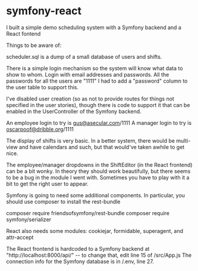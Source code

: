 # symfony-react
I built a simple demo scheduling system with a Symfony backend and a React fontend

Things to be aware of:

scheduler.sql is a dump of a small database of users and shifts.

There is a simple login mechanism so the system will know what data to show to whom.
Login with email addresses and passwords.  All the passwords for all the users are "1111"
I had to add a "password" column to the user table to support this.

I've disabled user creation (so as not to provide routes for things not specified in the user stories), 
though there is code to support it that can be enabled in the UserController of the Symfony backend.

An employee login to try is gus@asecular.com/1111
A manager login to try is oscarpoof@dribble.org/1111

The display of shifts is very basic. In a better system, there would be multi-view and have calendars and such, but that would've taken awhile to get nice.

The employee/manager dropdowns in the ShiftEditor (in the React frontend) can be a bit wonky. In theory they should work beautifully, but there seems to be a bug in the module I went with. Sometimes you have to play with it a bit to get the right user to appear.

Symfony is going to need some additional components.  In particular, you should use composer to install the rest-bundle

composer require friendsofsymfony/rest-bundle
composer require symfony/serializer

React also needs some modules: cookiejar, formidable, superagent, and attr-accept

The React frontend is hardcoded to a Symfony backend at "http://localhost:8000/api/" -- to change that, edit line 15 of /src/App.js
The connection info for the Symfony database is in /.env, line 27.
